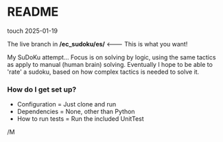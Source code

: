 # README #

touch 2025-01-19

The live branch in **/ec_sudoku/es/**   <--- This is what you want! 

My SuDoKu attempt...
Focus is on solving by logic, using the same tactics as apply to manual (human brain) solving.
Eventually I hope to be able to 'rate' a sudoku, based on how complex tactics is needed to solve it.

### How do I get set up? ###

* Configuration = Just clone and run
* Dependencies = None, other than Python
* How to run tests = Run the included UnitTest

/M